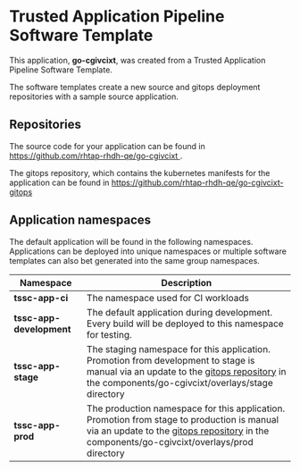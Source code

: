 # Trusted Application Pipeline Software Template

This application, **go-cgivcixt**, was created from a Trusted Application Pipeline Software Template.

The software templates create a new source and gitops deployment repositories with a sample source application. 

## Repositories

The source code for your application can be found in [https://github.com/rhtap-rhdh-qe/go-cgivcixt ](https://github.com/rhtap-rhdh-qe/go-cgivcixt ).
 
The gitops repository, which contains the kubernetes manifests for the application can be found in 
[https://github.com/rhtap-rhdh-qe/go-cgivcixt-gitops ](https://github.com/rhtap-rhdh-qe/go-cgivcixt-gitops ) 

## Application namespaces 

The default application will be found in the following namespaces. Applications can be deployed into unique namespaces or multiple software templates can also bet generated into the same group namespaces.  

|  Namespace   |  Description   |  
| -------- | -------- |
| **tssc-app-ci** | The namespace used for CI workloads |
| **tssc-app-development** | The default application during development. Every build will be deployed to this namespace for testing. |
| **tssc-app-stage** | The staging namespace for this application. Promotion from development to stage is manual via an update to the [gitops repository](https://github.com/rhtap-rhdh-qe/go-cgivcixt-gitops ) in the components/go-cgivcixt/overlays/stage directory |
| **tssc-app-prod** | The production namespace for this application. Promotion from stage to production is manual via an update to the [gitops repository](https://github.com/rhtap-rhdh-qe/go-cgivcixt-gitops ) in the components/go-cgivcixt/overlays/prod directory |
